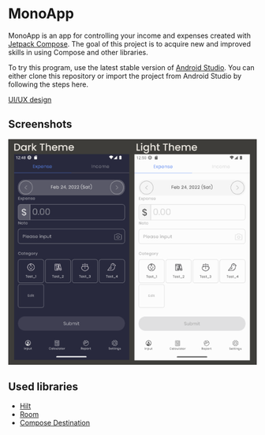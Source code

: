 # MonoApp
MonoApp is an app for controlling your income and expenses created with [Jetpack Compose](https://developer.android.com/jetpack/compose). The goal of this project is to acquire new and improved skills in using Compose and other libraries.

To try this program, use the latest stable version of [Android Studio](https://developer.android.com/studio). You can either clone this repository or import the project from Android Studio by following the steps here.

[UI/UX design](https://ui8.net/lhtai1995/products/mono-moneynotes)

## Screenshots
<img src="screenshots/expense_screen.png" alt="Знімок екрана">

## Used libraries
- [Hilt](https://dagger.dev/hilt/)
- [Room](https://developer.android.com/jetpack/androidx/releases/room)
- [Compose Destination](https://composedestinations.rafaelcosta.xyz/)
